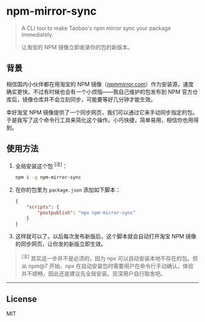 # npm-mirror-sync

> A CLI tool to make Taobao's npm mirror sync your package immediately.
>
> 让淘宝的 NPM 镜像立即收录你的包的新版本。

## 背景

相信国内小伙伴都在用淘宝的 NPM 镜像（[npmmirror.com](https://npmmirror.com/)）作为安装源，速度确实更快。不过有时候也会有一个小烦恼——我自己维护的包发布到 NPM 官方仓库后，镜像仓库并不会立刻同步，可能要等好几分钟才能生效。

幸好淘宝 NPM 镜像提供了一个同步网页，我们可以通过它来手动同步指定的包。于是我写了这个命令行工具来简化这个操作。小巧快捷，简单易用，相信你也用得到。


## 使用方法

1. 全局安装这个包 <sup>[注]</sup>：

	```sh
	npm i -g npm-mirror-sync
	```

1. 在你的包里为 `package.json` 添加如下脚本：

	```json
	{
		"scripts": {
			"postpublish": "npx npm-mirror-sync"
		}
	}
	```

1. 这样就可以了。以后每次发布新版后，这个脚本就会自动打开淘宝 NPM 镜像的同步网页，让你发的新版立即生效。

> <sup>[注]</sup> 其实这一步并不是必须的，因为 npx 可以自动安装本地不存在的包。但从 npm@7 开始，npx 在自动安装包时需要用户在命令行手动确认，体验并不顺畅，因此还是建议先全局安装。资深用户自行取舍吧。

***

## License

MIT
